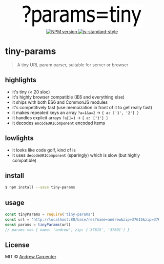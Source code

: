 <div align="center">
  <img src="tiny-params.png" alt="SCRUD" /><br />
  <a href="https://npmjs.org/package/tiny-params">
    <img src="https://badge.fury.io/js/tiny-params.svg" alt="NPM version" />
  </a>
  <a href="https://github.com/feross/standard">
    <img src="https://img.shields.io/badge/code%20style-standard-brightgreen.svg?style=flat" alt="js-standard-style" />
  </a>
</div>

# tiny-params

> A tiny URL param parser, suitable for server or browser

## highlights
- it's tiny (< 20 sloc)
- it's highly browser compatible (IE6 and everything else)
- it ships with both ES6 and CommonJS modules
- it's competitively fast (use memoization in front of it to get really fast)
- it makes repeated keys an array `?a=1&a=2` -> `{ a: ['1', '2'] }`
- it handles explicit arrays `?a[]=1` -> `{ a: ['1'] }`
- it decodes `encodeURIComponent` encoded items

## lowlights
- it looks like code golf, kind of is
- it uses `decodeURIComponent` (sparingly) which is slow (but highly compatible)

## install

```sh
$ npm install --save tiny-params
```

## usage

```js
const tinyParams = require('tiny-params')
const url = 'http://localhost:80/base/res?name=andrew&zip=37615&zip=37601'
const params = tinyParams(url)
// params === { name: 'andrew', zip: ['37615', '37601'] }
```

## License

MIT © [Andrew Carpenter](https://github.com/doesdev)
